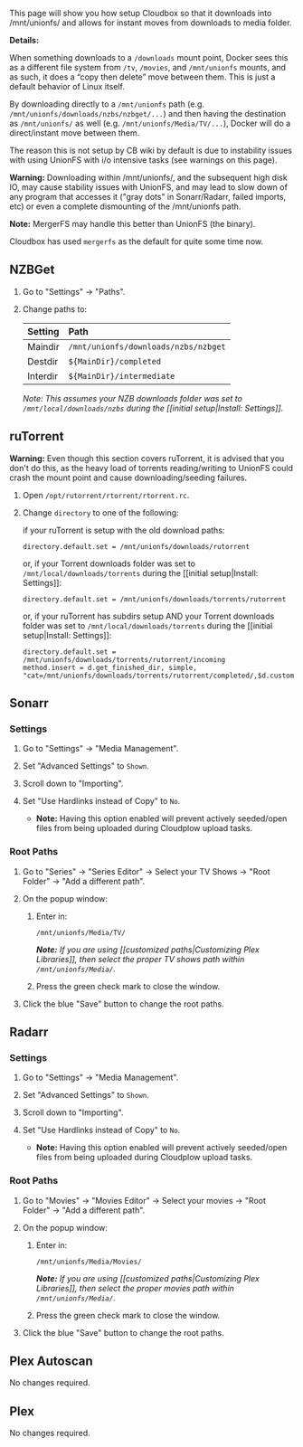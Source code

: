 This page will show you how setup Cloudbox so that it downloads into /mnt/unionfs/ and allows for instant moves from downloads to media folder. 

**Details:** 

When something downloads to a `/downloads` mount point, Docker sees this as a different file system from `/tv`, `/movies`, and `/mnt/unionfs` mounts, and as such, it does a “copy then delete” move between them. This is just a default behavior of Linux itself. 

By downloading directly to a `/mnt/unionfs` path (e.g. `/mnt/unionfs/downloads/nzbs/nzbget/...`) and then having the destination as `/mnt/unionfs/` as well (e.g. `/mnt/unionfs/Media/TV/...`), Docker will do a direct/instant move between them. 

The reason this is not setup by CB wiki by default is due to instability issues with using UnionFS with i/o intensive tasks (see warnings on this page).

**Warning:** Downloading within /mnt/unionfs/, and the subsequent high disk IO, may cause stability issues with UnionFS, and may lead to slow down of any program that accesses it ("gray dots" in Sonarr/Radarr, failed imports, etc) or even a complete dismounting of the /mnt/unionfs path. 

**Note:** MergerFS may handle this better than UnionFS (the binary).

Cloudbox has used `mergerfs` as the default for quite some time now.

## NZBGet

1. Go to "Settings" -> "Paths".

2. Change paths to:

   |Setting | Path |
   :--------|:-----|
   | Maindir | `/mnt/unionfs/downloads/nzbs/nzbget` |
   | Destdir | `${MainDir}/completed` |
   | Interdir | `${MainDir}/intermediate` |


   _Note: This assumes your NZB downloads folder was set to `/mnt/local/downloads/nzbs` during the  [[initial setup|Install: Settings]]._ 


## ruTorrent

**Warning:** Even though this section covers ruTorrent, it is advised that you don't do this, as the heavy load of torrents reading/writing to UnionFS could crash the mount point and cause downloading/seeding failures. 

1. Open `/opt/rutorrent/rtorrent/rtorrent.rc`.

2. Change `directory` to one of the following:

   if your ruTorrent is setup with the old download paths:

   ```
   directory.default.set = /mnt/unionfs/downloads/rutorrent
   ```

   or, if your Torrent downloads folder was set to `/mnt/local/downloads/torrents` during the  [[initial setup|Install: Settings]]:

   ```
   directory.default.set = /mnt/unionfs/downloads/torrents/rutorrent
   ```

   or, if your ruTorrent has subdirs setup AND your Torrent downloads folder was set to `/mnt/local/downloads/torrents` during the  [[initial setup|Install: Settings]]:

   ```
   directory.default.set = /mnt/unionfs/downloads/torrents/rutorrent/incoming
   method.insert = d.get_finished_dir, simple, "cat=/mnt/unionfs/downloads/torrents/rutorrent/completed/,$d.custom1="
   ```

## Sonarr

### Settings

1. Go to "Settings" -> "Media Management".

1. Set "Advanced Settings" to `Shown`.

1. Scroll down to "Importing".

1. Set "Use Hardlinks instead of Copy" to `No`.

   - **Note:** Having this option enabled will prevent actively seeded/open files from being uploaded during Cloudplow upload tasks.


### Root Paths

1. Go to "Series" -> "Series Editor" -> Select your TV Shows -> "Root Folder" -> "Add a different path".

1. On the popup window:

   1. Enter in:

      ```
      /mnt/unionfs/Media/TV/
      ```

      _**Note:** If you are using [[customized paths|Customizing Plex Libraries]], then select the proper TV shows path within `/mnt/unionfs/Media/`._

   1. Press the green check mark to close the window.

1.  Click the blue "Save" button to change the root paths. 


## Radarr

### Settings

1. Go to "Settings" -> "Media Management".

1. Set "Advanced Settings" to `Shown`.

1. Scroll down to "Importing".

1. Set "Use Hardlinks instead of Copy" to `No`.

   - **Note:** Having this option enabled will prevent actively seeded/open files from being uploaded during Cloudplow upload tasks.


### Root Paths

1. Go to "Movies" -> "Movies Editor" -> Select your movies -> "Root Folder" -> "Add a different path".

1. On the popup window:

   1. Enter in:

      ```
      /mnt/unionfs/Media/Movies/
      ```

      _**Note:** If you are using [[customized paths|Customizing Plex Libraries]], then select the proper movies path within `/mnt/unionfs/Media/`._

   1. Press the green check mark to close the window.

1.  Click the blue "Save" button to change the root paths.


## Plex Autoscan

No changes required.


## Plex

No changes required. 